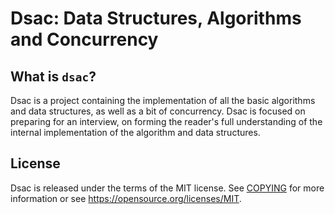 Dsac: Data Structures, Algorithms and Concurrency
===========================

What is `dsac`?
-------------

Dsac is a project containing the implementation of all the basic algorithms and data structures, as well as a bit of
concurrency. Dsac is focused on preparing for an interview, on forming the reader's full understanding of the internal
implementation of the algorithm and data structures.

License
-------

Dsac is released under the terms of the MIT license. See [COPYING](COPYING) for more
information or see https://opensource.org/licenses/MIT.